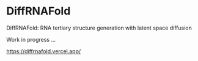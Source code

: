 # DiffRNAFold
DiffRNAFold: RNA tertiary structure generation with latent space diffusion

Work in progress ...

https://diffrnafold.vercel.app/
